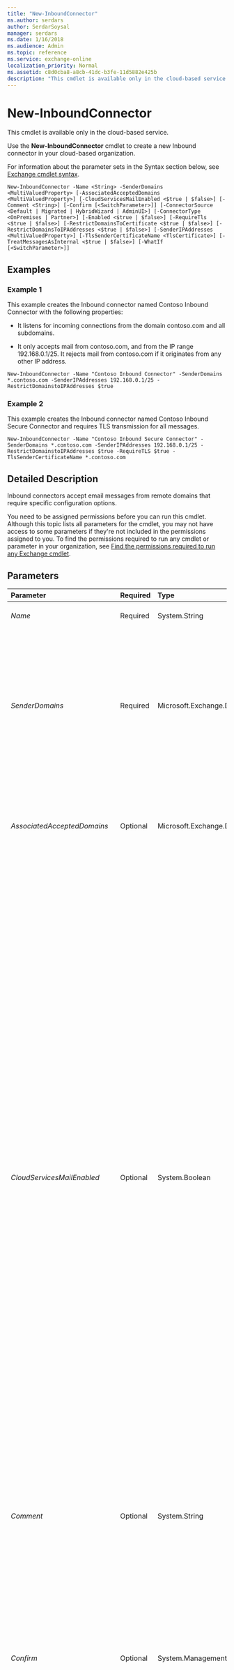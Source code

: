 ```yaml
---
title: "New-InboundConnector"
ms.author: serdars
author: SerdarSoysal
manager: serdars
ms.date: 1/16/2018
ms.audience: Admin
ms.topic: reference
ms.service: exchange-online
localization_priority: Normal
ms.assetid: c8d0cba8-a8cb-41dc-b3fe-11d5882e425b
description: "This cmdlet is available only in the cloud-based service."
---
```


# New-InboundConnector

This cmdlet is available only in the cloud-based service. 
  
Use the **New-InboundConnector** cmdlet to create a new Inbound connector in your cloud-based organization.
  
For information about the parameter sets in the Syntax section below, see [Exchange cmdlet syntax](https://technet.microsoft.com/library/bb123552.aspx). 
  
```
New-InboundConnector -Name <String> -SenderDomains <MultiValuedProperty> [-AssociatedAcceptedDomains <MultiValuedProperty>] [-CloudServicesMailEnabled <$true | $false>] [-Comment <String>] [-Confirm [<SwitchParameter>]] [-ConnectorSource <Default | Migrated | HybridWizard | AdminUI>] [-ConnectorType <OnPremises | Partner>] [-Enabled <$true | $false>] [-RequireTls <$true | $false>] [-RestrictDomainsToCertificate <$true | $false>] [-RestrictDomainsToIPAddresses <$true | $false>] [-SenderIPAddresses <MultiValuedProperty>] [-TlsSenderCertificateName <TlsCertificate>] [-TreatMessagesAsInternal <$true | $false>] [-WhatIf [<SwitchParameter>]]

```

## Examples
<a name="Examples"> </a>

### Example 1

This example creates the Inbound connector named Contoso Inbound Connector with the following properties:
  
- It listens for incoming connections from the domain contoso.com and all subdomains.
    
- It only accepts mail from contoso.com, and from the IP range 192.168.0.1/25. It rejects mail from contoso.com if it originates from any other IP address.
    
```
New-InboundConnector -Name "Contoso Inbound Connector" -SenderDomains *.contoso.com -SenderIPAddresses 192.168.0.1/25 -RestrictDomainstoIPAddresses $true
```

### Example 2

This example creates the Inbound connector named Contoso Inbound Secure Connector and requires TLS transmission for all messages.
  
```
New-InboundConnector -Name "Contoso Inbound Secure Connector" -SenderDomains *.contoso.com -SenderIPAddresses 192.168.0.1/25 -RestrictDomainstoIPAddresses $true -RequireTLS $true -TlsSenderCertificateName *.contoso.com
```

## Detailed Description
<a name="DetailedDescription"> </a>

Inbound connectors accept email messages from remote domains that require specific configuration options.
  
You need to be assigned permissions before you can run this cmdlet. Although this topic lists all parameters for the cmdlet, you may not have access to some parameters if they're not included in the permissions assigned to you. To find the permissions required to run any cmdlet or parameter in your organization, see [Find the permissions required to run any Exchange cmdlet](https://technet.microsoft.com/library/mt432940.aspx).
  
## Parameters
<a name="DetailedDescription"> </a>

|**Parameter**|**Required**|**Type**|**Description**|
|:-----|:-----|:-----|:-----|
| _Name_ <br/> |Required  <br/> |System.String  <br/> |The  _Name_ parameter specifies a descriptive name for the connector. <br/> |
| _SenderDomains_ <br/> |Required  <br/> |Microsoft.Exchange.Data.MultiValuedProperty  <br/> |The  _SenderDomains_ parameter specifies the remote domains from which this connector accepts messages, thereby limiting its scope. You can use a wildcard character to specify all subdomains of a specified domain, as shown in the following example: `*.contoso.com`. However, you can't embed a wildcard character, as shown in the following example:  `domain.*.contoso.com`. You can specify multiple domains separated by commas.  <br/> |
| _AssociatedAcceptedDomains_ <br/> |Optional  <br/> |Microsoft.Exchange.Data.MultiValuedProperty  <br/> |The  _AssociatedAcceptedDomains_ parameter specifies the accepted domains that the connector applies to, thereby limiting its scope. For example, you can apply the connector to a specific accepted domain in your organization, such as contoso.com. <br/> |
| _CloudServicesMailEnabled_ <br/> |Optional  <br/> |System.Boolean  <br/> |**Note:**: We recommend that you don't use this parameter unless you are directed to do so by Microsoft Customer Service and Support, or by specific product documentation. Instead, use the Hybrid Configuration wizard to configure mail flow between your on-premises and cloud organizations. For more information, see [Hybrid Configuration wizard](https://technet.microsoft.com/library/hh529921.aspx).  <br/>  The _CloudServicesMailEnabled_ parameter specifies whether the connector is used for hybrid mail flow between an on-premises Exchange environment and Microsoft Office 365. Specifically, this parameter controls how certain internal **X-MS-Exchange-Organization-\*** message headers are handled in messages that are sent between accepted domains in the on-premises and cloud organizations. These headers are collectively known ascross-premises headers.  <br/>  Valid values are: <br/>  `$true`: The connector is used for mail flow in hybrid organizations, so cross-premises headers are preserved or promoted in messages that flow through the connector. This is the default value for connectors that are created by the Hybrid Configuration wizard. Certain **X-MS-Exchange-Organization-\*** headers in outbound messages that are sent from one side of the hybrid organization to the other are converted to **X-MS-Exchange-CrossPremises-\*** headers and are thereby preserved in messages. **X-MS-Exchange-CrossPremises-\*** headers in inbound messages that are received on one side of the hybrid organization from the other are promoted to **X-MS-Exchange-Organization-\*** headers. These promoted headers replace any instances of the same **X-MS-Exchange-Organization-\*** headers that already exist in messages. <br/>  `$false`: The connector isn't used for mail flow in hybrid organizations, so any cross-premises headers are removed from messages that flow through the connector.  <br/> |
| _Comment_ <br/> |Optional  <br/> |System.String  <br/> |The  _Comment_ parameter specifies an optional comment. If you specify a value that contains spaces, enclose the value in quotation marks ("), for example: `"This is an admin note"`.  <br/> |
| _Confirm_ <br/> |Optional  <br/> |System.Management.Automation.SwitchParameter  <br/> | The _Confirm_ switch specifies whether to show or hide the confirmation prompt. How this switch affects the cmdlet depends on if the cmdlet requires confirmation before proceeding. <br/>  Destructive cmdlets (for example, **Remove-\*** cmdlets) have a built-in pause that forces you to acknowledge the command before proceeding. For these cmdlets, you can skip the confirmation prompt by using this exact syntax: `-Confirm:$false`.  <br/>  Most other cmdlets (for example, **New-\*** and **Set-\*** cmdlets) don't have a built-in pause. For these cmdlets, specifying the _Confirm_ switch without a value introduces a pause that forces you acknowledge the command before proceeding. <br/> |
| _ConnectorSource_ <br/> |Optional  <br/> |Microsoft.Exchange.Data.TenantConnectorSource  <br/> | The _ConnectorSource_ parameter specifies how the connector is created. Valid input for this parameter includes the following values: <br/>  `Default`: The connector is manually created.  <br/>  `HybridWizard`: The connector is automatically created by the Hybrid Configuration Wizard.  <br/>  `Migrated`: The connector was originally created in Microsoft Forefront Online Protection for Exchange.  <br/>  The default value for connectors you create yourself is `Default`. It isn't recommended that you change this value.  <br/> |
| _ConnectorType_ <br/> |Optional  <br/> |Microsoft.Exchange.Data.TenantConnectorType  <br/> | The _ConnectorType_ parameter specifies a category for the domains that are serviced by the connector. Valid input for this parameter includes the following values: <br/>  `Partner`: The connector services domains that are external to your organization.  <br/>  `OnPremises`: The connector services domains that are used by your on-premises organization. Use this value for accepted domains in your cloud-based organization that are also specified by the  _SenderDomains_ parameter. <br/> |
| _Enabled_ <br/> |Optional  <br/> |System.Boolean  <br/> |The  _Enabled_ parameter enables or disables the connector. Valid input for this parameter is `$true` or `$false`. The default value is  `$true`.  <br/> |
| _RequireTls_ <br/> |Optional  <br/> |System.Boolean  <br/> |The  _RequireTLS_ parameter specifies that all messages received by this connector require TLS transmission. Valid values for this parameter are `$true` or `$false`. The default value is  `$false`.  <br/> |
| _RestrictDomainsToCertificate_ <br/> |Optional  <br/> |System.Boolean  <br/> |The  _RestrictDomainsToCertificate_ parameter, when set to `$true`, causes the connector to reject mail that originates from a namespace not specified by the  _SenderDomains_ parameter. <br/> |
| _RestrictDomainsToIPAddresses_ <br/> |Optional  <br/> |System.Boolean  <br/> |The  _RestrictDomainsToIPAddresses_ parameter, when set to `$true`, automatically rejects mail from the domains specified by the  _SenderDomains_ parameter if the mail originates from an IP address that isn't specified by the _SenderIPAddresses_ parameter. <br/> Valid input for this parameter is  `$true` or `$false`. The default value is  `$false`.  <br/> |
| _SenderIPAddresses_ <br/> |Optional  <br/> |Microsoft.Exchange.Data.MultiValuedProperty  <br/> | The _SenderIPAddresses_ parameter specifies the remote IP addresses from which this connector accepts messages. You enter the IP addresses using the following syntax: <br/> **Single IP**: For example,  `192.168.1.1`.  <br/> **CIDR IP**: You can use Classless InterDomain Routing (CIDR), for example,  `192.168.0.1/25`.  <br/>  You can specify multiple IP addresses separated by commas. <br/> |
| _TlsSenderCertificateName_ <br/> |Optional  <br/> |Microsoft.Exchange.Data.TlsCertificate  <br/> |The  _TlsSenderCertificateName_ parameter specifies the certificate used by the sender's domain when the _RequireTls_ parameter is set to `$true`. Valid input for the  _TlsSenderCertificateName_ parameter is an SMTP domain. You can use a wildcard character to specify all subdomains of a specified domain, as shown in the following example: `*.contoso.com`.  <br/> You can't embed a wildcard character, as shown in the following example:  `domain.*.contoso.com`.  <br/> |
| _TreatMessagesAsInternal_ <br/> |Optional  <br/> |System.Boolean  <br/> | The _TreatMessagesAsInternal_ parameter specifies an alternative method to identify messages sent from an on-premises organization as internal messages. You should only consider using this parameter when your on-premises organization doesn't use Exchange. Valid values are: <br/>  `$true`: Messages are considered internal if the sender's domain matches a domain that's configured in Office 365. This setting allows internal mail flow between Office 365 and on-premises organizations that don't have Exchange Server 2010 or later installed. However, this setting has potential security risks (for example, internal messages bypass antispam filtering), so use caution when configuring this setting.  <br/>  `$false`: Messages aren't considered internal. This is the default value.  <br/>  In hybrid environments, you don't need to use this parameter, because the Hybrid Configuration wizard automatically configures the required settings on the Inbound connector in Office 365 and the Send connector in the on-premises Exchange organization (the _CloudServicesMailEnabled_ parameter). <br/> |
| _WhatIf_ <br/> |Optional  <br/> |System.Management.Automation.SwitchParameter  <br/> |The  _WhatIf_ switch simulates the actions of the command. You can use this switch to view the changes that would occur without actually applying those changes. You don't need to specify a value with this switch. <br/> |
   
## Input Types
<a name="InputTypes"> </a>

To see the input types that this cmdlet accepts, see [Cmdlet Input and Output Types](http://go.microsoft.com/fwlink/p/?linkId=616387). If the Input Type field for a cmdlet is blank, the cmdlet doesn't accept input data. 
  
## Return Types
<a name="ReturnTypes"> </a>

To see the return types, which are also known as output types, that this cmdlet accepts, see [Cmdlet Input and Output Types](http://go.microsoft.com/fwlink/p/?linkId=616387). If the Output Type field is blank, the cmdlet doesn't return data. 
  

